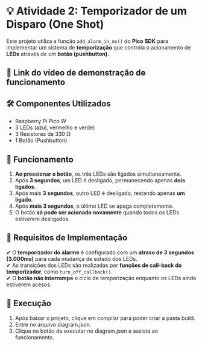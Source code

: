 # 💡 Atividade 2: Temporizador de um Disparo (One Shot)

Este projeto utiliza a função `add_alarm_in_ms()` do **Pico SDK** para implementar um sistema de **temporização** que controla o acionamento de **LEDs** através de um **botão (pushbutton)**.

## 📌 Link do vídeo de demonstração de funcionamento



## 🛠 Componentes Utilizados
- Raspberry Pi Pico W
- 3 LEDs (azul, vermelho e verde)
- 3 Resistores de 330 Ω
- 1 Botão (Pushbutton)

## 🔄 Funcionamento
1. **Ao pressionar o botão**, os três LEDs são ligados simultaneamente.
2. Após **3 segundos**, um LED é desligado, permanecendo apenas **dois ligados**.
3. Após mais **3 segundos**, outro LED é desligado, restando apenas **um ligado**.
4. Após **mais 3 segundos**, o último LED se apaga completamente.
5. O botão **só pode ser acionado novamente** quando todos os LEDs estiverem desligados.

## 📌 Requisitos de Implementação
✔ O **temporizador do alarme** é configurado com um **atraso de 3 segundos (3.000ms)** para cada mudança de estado dos LEDs.  
✔ As transições dos LEDs são realizadas por **funções de call-back do temporizador**, como `turn_off_callback()`.  
✔ O **botão não interrompe** o ciclo de temporização enquanto os LEDs ainda estiverem acesos.  

## 🚀 Execução
1. Após baixar o projeto, clique em compilar para poder criar a pasta build.
2. Entre no arquivo diagram.json.
3. Clique no botão de executar no diagram.json e assista ao funcionamento.

